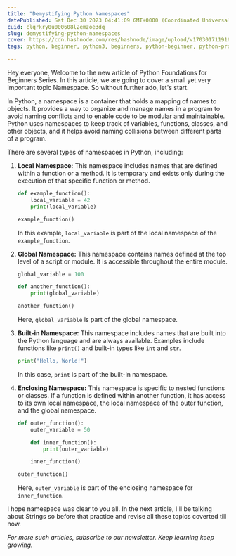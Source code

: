 ```yaml
---
title: "Demystifying Python Namespaces"
datePublished: Sat Dec 30 2023 04:41:09 GMT+0000 (Coordinated Universal Time)
cuid: clqrkry0u000608l2emzoe3dq
slug: demystifying-python-namespaces
cover: https://cdn.hashnode.com/res/hashnode/image/upload/v1703017119163/9008b3b2-e00b-4bcc-a91b-f1ed8a83b523.png
tags: python, beginner, python3, beginners, python-beginner, python-projects

---
```


Hey everyone, Welcome to the new article of Python Foundations for Beginners Series. In this article, we are going to cover a small yet very important topic Namespace. So without further ado, let's start.

In Python, a namespace is a container that holds a mapping of names to objects. It provides a way to organize and manage names in a program to avoid naming conflicts and to enable code to be modular and maintainable. Python uses namespaces to keep track of variables, functions, classes, and other objects, and it helps avoid naming collisions between different parts of a program.

There are several types of namespaces in Python, including:

1. **Local Namespace:** This namespace includes names that are defined within a function or a method. It is temporary and exists only during the execution of that specific function or method.
    
    ```python
    def example_function():
        local_variable = 42
        print(local_variable)
    
    example_function()
    ```
    
    In this example, `local_variable` is part of the local namespace of the `example_function`.
    
2. **Global Namespace:** This namespace contains names defined at the top level of a script or module. It is accessible throughout the entire module.
    
    ```python
    global_variable = 100
    
    def another_function():
        print(global_variable)
    
    another_function()
    ```
    
    Here, `global_variable` is part of the global namespace.
    
3. **Built-in Namespace:** This namespace includes names that are built into the Python language and are always available. Examples include functions like `print()` and built-in types like `int` and `str`.
    
    ```python
    print("Hello, World!")
    ```
    
    In this case, `print` is part of the built-in namespace.
    
4. **Enclosing Namespace:** This namespace is specific to nested functions or classes. If a function is defined within another function, it has access to its own local namespace, the local namespace of the outer function, and the global namespace.
    
    ```python
    def outer_function():
        outer_variable = 50
    
        def inner_function():
            print(outer_variable)
    
        inner_function()
    
    outer_function()
    ```
    
    Here, `outer_variable` is part of the enclosing namespace for `inner_function`.
    

I hope namespace was clear to you all. In the next article, I'll be talking about Strings so before that practice and revise all these topics coverted till now.

*For more such articles, subscribe to our newsletter. Keep learning keep growing.*